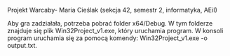 Projekt Warcaby- Maria Cieślak (sekcja 42, semestr 2, informatyka, AEiI)

Aby gra zadziałała, potrzeba pobrać folder x64/Debug. W tym folderze znajduje się plik Win32Project_v1.exe, który uruchamia program.
W konsoli program uruchamia się za pomocą komendy: Win32Project_v1.exe -o output.txt.

